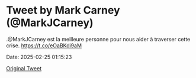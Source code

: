 # Tweet by Mark Carney (@MarkJCarney)

.@MarkJCarney est la meilleure personne pour nous aider à traverser cette crise. https://t.co/eOaBKdi9aM

Date: 2025-02-25 01:15:23

[Original Tweet](https://x.com/MarkJCarney/status/1894194447836922231)
